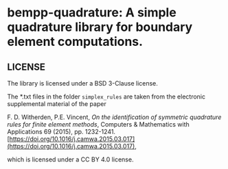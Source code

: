 # bempp-quadrature: A simple quadrature library for boundary element computations.

## LICENSE

The library is licensed under a BSD 3-Clause license.

The *.txt files in the folder `simplex_rules` are taken from
the electronic supplemental material of the paper

F. D. Witherden, P.E. Vincent, *On the identification of symmetric quadrature rules for finite element methods*, Computers & Mathematics with Applications 69 (2015), pp. 1232-1241.
[https://doi.org/10.1016/j.camwa.2015.03.017](https://doi.org/10.1016/j.camwa.2015.03.017),

which is licensed under a CC BY 4.0 license.




